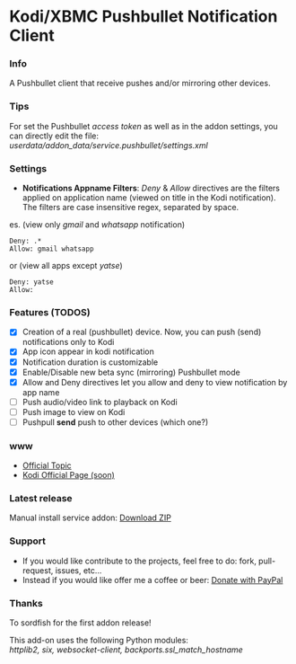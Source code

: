 Kodi/XBMC Pushbullet Notification Client
===================================

### Info
A Pushbullet client that receive pushes and/or mirroring other devices.

### Tips
For set the Pushbullet *access token* as well as in the addon settings, you can directly edit the file:
*userdata/addon_data/service.pushbullet/settings.xml*

### Settings
* **Notifications Appname Filters**: *Deny* & *Allow* directives are the filters applied on application name (viewed on title in the Kodi notification). The filters are case insensitive regex, separated by space. 

es. (view only *gmail* and *whatsapp* notification)
```
Deny: .* 
Allow: gmail whatsapp
```
or (view all apps except *yatse*)
```
Deny: yatse  
Allow:
```

### Features (TODOS)
- [X] Creation of a real (pushbullet) device. Now, you can push (send) notifications only to Kodi
- [X] App icon appear in kodi notification
- [X] Notification duration is customizable
- [X] Enable/Disable new beta sync (mirroring) Pushbullet mode
- [X] Allow and Deny directives let you allow and deny to view notification by app name
- [ ] Push audio/video link to playback on Kodi
- [ ] Push image to view on Kodi
- [ ] Pushpull **send** push to other devices (which one?)

### www
* [Official Topic](http://forum.xbmc.org/showthread.php?tid=204567)
* [Kodi Official Page (soon)](http://addons.xbmc.org/show/service.pushbullet/)

### Latest release
Manual install service addon: [Download ZIP](https://github.com/elbowz/xbmc.service.pushbullet/archive/master.zip)

### Support
* If you would like contribute to the projects, feel free to do: fork, pull-request, issues, etc...
* Instead if you would like offer me a coffee or beer: [Donate with PayPal](https://www.paypal.com/cgi-bin/webscr?cmd=_donations&business=muttley%2ebd%40gmail%2ecom&lc=IT&item_name=XBMC%20Pushbullet%20%28muttley%29&item_number=Pushbullet&currency_code=EUR&bn=PP%2dDonationsBF%3abtn_donate_LG%2egif%3aNonHosted)

### Thanks
To sordfish for the first addon release!

This add-on uses the following Python modules:  
*httplib2, six, websocket-client, backports.ssl_match_hostname*